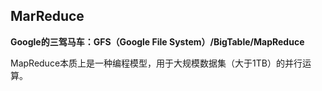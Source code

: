 ## MarReduce

**Google的三驾马车：GFS（Google File System）/BigTable/MapReduce**

MapReduce本质上是一种编程模型，用于大规模数据集（大于1TB）的并行运算。

